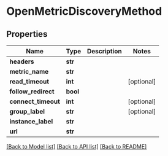 # OpenMetricDiscoveryMethod

## Properties
Name | Type | Description | Notes
------------ | ------------- | ------------- | -------------
**headers** | **str** |  | 
**metric_name** | **str** |  | 
**read_timeout** | **int** |  | [optional] 
**follow_redirect** | **bool** |  | 
**connect_timeout** | **int** |  | [optional] 
**group_label** | **str** |  | [optional] 
**instance_label** | **str** |  | 
**url** | **str** |  | 

[[Back to Model list]](../README.md#documentation-for-models) [[Back to API list]](../README.md#documentation-for-api-endpoints) [[Back to README]](../README.md)


